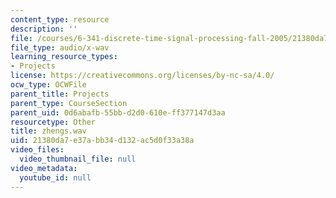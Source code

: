 ```yaml
---
content_type: resource
description: ''
file: /courses/6-341-discrete-time-signal-processing-fall-2005/21380da7e37abb34d132ac5d0f33a38a_zhengs.wav
file_type: audio/x-wav
learning_resource_types:
- Projects
license: https://creativecommons.org/licenses/by-nc-sa/4.0/
ocw_type: OCWFile
parent_title: Projects
parent_type: CourseSection
parent_uid: 0d6abafb-55bb-d2d0-610e-ff377147d3aa
resourcetype: Other
title: zhengs.wav
uid: 21380da7-e37a-bb34-d132-ac5d0f33a38a
video_files:
  video_thumbnail_file: null
video_metadata:
  youtube_id: null
---
```


